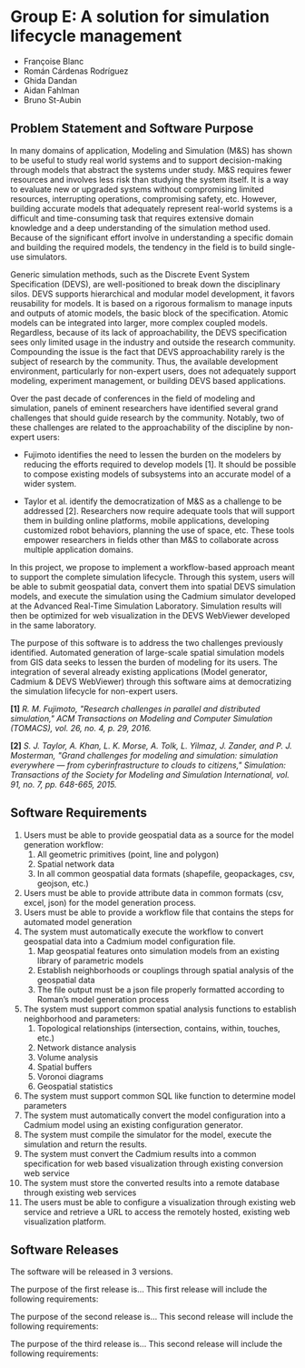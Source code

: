 # Group E: A solution for simulation lifecycle management

 - Françoise Blanc
 - Román Cárdenas Rodríguez
 - Ghida Dandan
 - Aidan Fahlman
 - Bruno St-Aubin

## Problem Statement and Software Purpose

In many domains of application, Modeling and Simulation (M&S) has shown to be useful to study real world systems and to support decision-making through models that abstract the systems under study. M&S requires fewer resources and involves less risk than studying the system itself. It is a way to evaluate new or upgraded systems without compromising limited resources, interrupting operations, compromising safety, etc. However, building accurate models that adequately represent real-world systems is a difficult and time-consuming task that requires extensive domain knowledge and a deep understanding of the simulation method used. Because of the significant effort involve in understanding a specific domain and building the required models, the tendency in the field is to build single-use simulators.

Generic simulation methods, such as the Discrete Event System Specification (DEVS), are well-positioned to break down the disciplinary silos. DEVS supports hierarchical and modular model development, it favors reusability for models. It is based on a rigorous formalism to manage inputs and outputs of atomic models, the basic block of the specification. Atomic models can be integrated into larger, more complex coupled models. Regardless, because of its lack of approachability, the DEVS specification sees only limited usage in the industry and outside the research community. Compounding the issue is the fact that DEVS approachability rarely is the subject of research by the community. Thus, the available development environment, particularly for non-expert users, does not adequately support modeling, experiment management, or building DEVS based applications.

Over the past decade of conferences in the field of modeling and simulation, panels of eminent researchers have identified several grand challenges that should guide research by the community. Notably, two of these challenges are related to the approachability of the discipline by non-expert users:

- Fujimoto identifies the need to lessen the burden on the modelers by reducing the efforts required to develop models [1]. It should be possible to compose existing models of subsystems into an accurate model of a wider system.

- Taylor et al. identify the democratization of M&S as a challenge to be addressed [2]. Researchers now require adequate tools that will support them in building online platforms, mobile applications, developing customized robot behaviors, planning the use of space, etc. These tools empower researchers in fields other than M&S to collaborate across multiple application domains.

In this project, we propose to implement a workflow-based approach meant to support the complete simulation lifecycle. Through this system, users will be able to submit geospatial data, convert them into spatial DEVS simulation models, and execute the simulation using the Cadmium simulator developed at the Advanced Real-Time Simulation Laboratory. Simulation results will then be optimized for web visualization in the DEVS WebViewer developed in the same laboratory.

The purpose of this software is to address the two challenges previously identified. Automated generation of large-scale spatial simulation models from GIS data seeks to lessen the burden of modeling for its users. The integration of several already existing applications (Model generator, Cadmium & DEVS WebViewer) through this software aims at democratizing the simulation lifecycle for non-expert users.

<b>[1]</b> <i>R. M. Fujimoto, "Research challenges in parallel and distributed simulation," ACM Transactions on Modeling and Computer Simulation (TOMACS), vol. 26, no. 4, p. 29, 2016.</i>

<b>[2]</b> <i>S. J. Taylor, A. Khan, L. K. Morse, A. Tolk, L. Yilmaz, J. Zander, and P. J. Mosterman, "Grand challenges for modeling and simulation: simulation everywhere — from cyberinfrastructure to clouds to citizens," Simulation: Transactions of the Society for Modeling and Simulation International, vol. 91, no. 7, pp. 648-665, 2015.</i>

## Software Requirements

1. Users must be able to provide geospatial data as a source for the model generation workflow:
	1. All geometric primitives (point, line and polygon)
	2. Spatial network data  
	3. In all common geospatial data formats (shapefile, geopackages, csv, geojson, etc.)
2. Users must be able to provide attribute data in common formats (csv, excel, json) for the model generation process.
3. Users must be able to provide a workflow file that contains the steps for automated model generation
4. The system must automatically execute the workflow to convert geospatial data into a Cadmium model configuration file.
	1. Map geospatial features onto simulation models from an existing library of parametric models
	2. Establish neighborhoods or couplings through spatial analysis of the geospatial data
	3. The file output must be a json file properly formatted according to Roman’s model generation process
5. The system must support common spatial analysis functions to establish neighborhood and parameters:
	1. Topological relationships (intersection, contains, within, touches, etc.)
	2. Network distance analysis
	3. Volume analysis
	4. Spatial buffers
	5. Voronoi diagrams
	6. Geospatial statistics
6. The system must support common SQL like function to determine model parameters
7. The system must automatically convert the model configuration into a Cadmium model using an existing configuration generator.
8. The system must compile the simulator for the model, execute the simulation and return the results.
9. The system must convert the Cadmium results into a common specification for web based visualization through existing conversion web service
10. The system must store the converted results into a remote database through existing web services
11. The users must be able to configure a visualization through existing web service and retrieve a URL to access the remotely hosted, existing web visualization platform.

## Software Releases
The software will be released in 3 versions.

The purpose of the first release is… This first release will include the following requirements:

The purpose of the second release is… This second release will include the following requirements:

The purpose of the third release is… This second release will include the following requirements:
